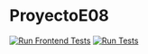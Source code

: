 # ProyectoE08
[![Run Frontend Tests](https://github.com/SyTW2425/ProyectoE08/actions/workflows/Run-Test-Frontend.yml/badge.svg)](https://github.com/SyTW2425/ProyectoE08/actions/workflows/Run-Test-Frontend.yml)
[![Run Tests](https://github.com/SyTW2425/ProyectoE08/actions/workflows/Run-Test-Backend.yml/badge.svg?branch=dev)](https://github.com/SyTW2425/ProyectoE08/actions/workflows/Run-Test-Backend.yml)
